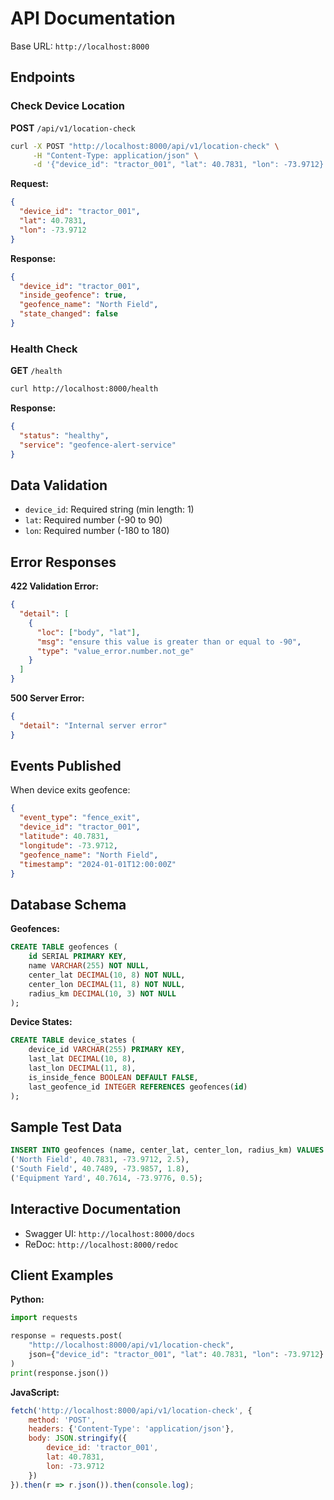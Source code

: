 # API Documentation

Base URL: `http://localhost:8000`

## Endpoints

### Check Device Location

**POST** `/api/v1/location-check`

```bash
curl -X POST "http://localhost:8000/api/v1/location-check" \
     -H "Content-Type: application/json" \
     -d '{"device_id": "tractor_001", "lat": 40.7831, "lon": -73.9712}'
```

**Request:**
```json
{
  "device_id": "tractor_001",
  "lat": 40.7831,
  "lon": -73.9712
}
```

**Response:**
```json
{
  "device_id": "tractor_001",
  "inside_geofence": true,
  "geofence_name": "North Field",
  "state_changed": false
}
```

### Health Check

**GET** `/health`
```bash
curl http://localhost:8000/health
```

**Response:**
```json
{
  "status": "healthy",
  "service": "geofence-alert-service"
}
```

## Data Validation

- `device_id`: Required string (min length: 1)
- `lat`: Required number (-90 to 90)
- `lon`: Required number (-180 to 180)

## Error Responses

**422 Validation Error:**
```json
{
  "detail": [
    {
      "loc": ["body", "lat"],
      "msg": "ensure this value is greater than or equal to -90",
      "type": "value_error.number.not_ge"
    }
  ]
}
```

**500 Server Error:**
```json
{
  "detail": "Internal server error"
}
```

## Events Published

When device exits geofence:
```json
{
  "event_type": "fence_exit",
  "device_id": "tractor_001",
  "latitude": 40.7831,
  "longitude": -73.9712,
  "geofence_name": "North Field",
  "timestamp": "2024-01-01T12:00:00Z"
}
```

## Database Schema

**Geofences:**
```sql
CREATE TABLE geofences (
    id SERIAL PRIMARY KEY,
    name VARCHAR(255) NOT NULL,
    center_lat DECIMAL(10, 8) NOT NULL,
    center_lon DECIMAL(11, 8) NOT NULL,
    radius_km DECIMAL(10, 3) NOT NULL
);
```

**Device States:**
```sql
CREATE TABLE device_states (
    device_id VARCHAR(255) PRIMARY KEY,
    last_lat DECIMAL(10, 8),
    last_lon DECIMAL(11, 8),
    is_inside_fence BOOLEAN DEFAULT FALSE,
    last_geofence_id INTEGER REFERENCES geofences(id)
);
```

## Sample Test Data

```sql
INSERT INTO geofences (name, center_lat, center_lon, radius_km) VALUES
('North Field', 40.7831, -73.9712, 2.5),
('South Field', 40.7489, -73.9857, 1.8),
('Equipment Yard', 40.7614, -73.9776, 0.5);
```

## Interactive Documentation

- Swagger UI: `http://localhost:8000/docs`
- ReDoc: `http://localhost:8000/redoc`

## Client Examples

**Python:**
```python
import requests

response = requests.post(
    "http://localhost:8000/api/v1/location-check",
    json={"device_id": "tractor_001", "lat": 40.7831, "lon": -73.9712}
)
print(response.json())
```

**JavaScript:**
```javascript
fetch('http://localhost:8000/api/v1/location-check', {
    method: 'POST',
    headers: {'Content-Type': 'application/json'},
    body: JSON.stringify({
        device_id: 'tractor_001',
        lat: 40.7831,
        lon: -73.9712
    })
}).then(r => r.json()).then(console.log);
```